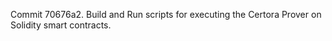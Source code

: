 Commit 70676a2.                    Build and Run scripts for executing the Certora Prover on Solidity smart contracts.